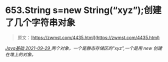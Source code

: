 <!--yml
category: 未分类
date: 0001-01-01 00:00:00
--->

# 653.String s=new String(“xyz”);创建了几个字符串对象

> 原文：[https://zwmst.com/4435.html](https://zwmst.com/4435.html)

   [ *Java基础* ](https://zwmst.com/java%e5%9f%ba%e7%a1%80)*[ <time datetime="2021-09-30T00:44:27+08:00"> 2021-09-29 </time> ](https://zwmst.com/4435.html)  两个对象，一个是静态存储区的"xyz",一个是用 new 创建在堆上的对象。*